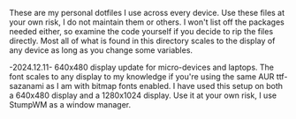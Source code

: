 These are my personal dotfiles I use across every device. Use
these files at your own risk, I do not maintain them or others.
I won't list off the packages needed either, so examine the code
yourself if you decide to rip the files directly. Most all of
what is found in this directory scales to the display of any
device as long as you change some variables.

-2024.12.11-
640x480 display update for micro-devices and laptops. The font
scales to any display to my knowledge if you're using the same
AUR ttf-sazanami as I am with bitmap fonts enabled. I have used
this setup on both a 640x480 display and a 1280x1024 display.
Use it at your own risk, I use StumpWM as a window manager.

